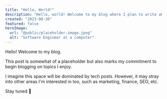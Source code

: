 ```yaml
---
title: "Hello, World!"
description: "Hello, world! Welcome to my blog where I plan to write about topics I enjoy (primarily technology and software engineering)."
created: "2023-08-30"
featured: false
heroImage:
  url: "@public/placeholder-image.jpeg"
  alt: "Software Engineer at a computer"
---
```


Hello! Welcome to my blog.

This post is somewhat of a placeholder but also marks my commitment to begin blogging on topics I enjoy.

I imagine this space will be dominated by tech posts. However, it may stray into other areas I'm interested in too, such as marketing, finance, SEO, etc.

Stay tuned 🙂
